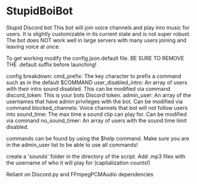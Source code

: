 # StupidBoiBot
Stupid Discord bot 
This bot will join voice channels and play inro music for users. 
It is slightly customizable in its current state and is not super robust.
The bot does NOT work well in large servers with many users joining and leaving voice at once.

To get working modify the config.json.default file. BE SURE TO REMOVE THE .default suffix before launching!


config breakdown:
cmd_prefix: The key character to prefix a command such as in the default $COMMAND
user_disabled_intro: An array of users with their intro sound disabled. This can be modified via command
discord_token: This is your bots Discord token.
admin_user: An array of the usernames that have admin privileges with the bot. Can be modified via command
blocked_channels: Voice channels that bot will not follow users into
sound_time: The max time a sound clip can play for. Can be modified via command
no_sound_timer: An array of users with the sound time limit disabled.


commands can be found by using the $help command. Make sure you are in the admin_user list to be able to use all commands!

create a 'sounds' folder in the directory of the script. Add .mp3 files with the username of who it will play for (capitalization counts!)

Reliant on Discord.py and FFmpegPCMAudio dependencies 
